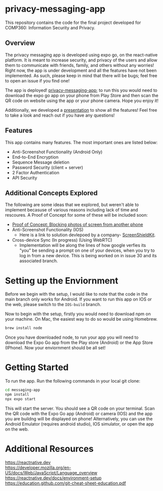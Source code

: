 # privacy-messaging-app

This repository contains the code for the final project developed for COMP360: Information Security and Privacy.

## Overview

The privacy messaging app is developed using expo go, on the react-native platform. It is meant to increase security, and privacy
of the users and allow them to communicate with friends, family, and others without any worries! Right now, the app is under development and all the features have not been implemented. As such, please keep in mind that there will be bugs; feel free to open an issue if you find one!

The app is deployed! [privacy-messaging-app](https://expo.dev/@nishant-aggarwal/messaging-app?serviceType=classic&distribution=expo-go); to run this you would need to download the expo go app on your phone from Play Store and then 
scan the QR code on website using the app or your phone camera. Hope you enjoy it!

Additionally, we developed a [presentation](https://docs.google.com/presentation/d/1PkJLAopBvjOEjUAWPg7yRgU5Mszu3NIFK7UC6lcQgLY/edit#slide=id.g23f5c5068e8_0_0) to show all the features! Feel free to take a look and reach out if you have any questions!

## Features

This app contains many features. The most important ones are listed below:

- Anti-Screenshot Functionality (Android Only)
- End-to-End Encryption
- Sequence Message deletion
- Password Security (client + server)
- 2 Factor Authentication
- API Security

## Additional Concepts Explored

The following are some ideas that we explored, but weren't able to implement becasuse of various reasons including lack of time and rescoures. A Proof of Concept for some of these will be included soon:

- [Proof of Concept: Blocking photos of screen from another phone](https://docs.google.com/document/d/11bllD5yo5ETtA3gXsbrViu7OMJcCoAETbMNjOK-iCeM/edit)
- Anti-Screenshot Functionality (IOS)
  - Here is a link to solution devlepoed by a company- [ScreenShieldKit](https://screenshieldkit.com).
- Cross-device Sync (In progress) (Using WebRTC)
  - Implementation will be along the lines of how google verfies its "you" be sending a prompt on one of your devices, when you try to log in from a new device. This is being worked on in issue 30 and its associated branch.

# Setting up the Enviornment

Before we begin with the setup, I would like to note that the code in the main branch only works for Android. If you want to run this app on IOS or the web, please switch to the `IOS-build` branch.

Now to begin with the setup, firstly you would need to download npm on your machine. On Mac, the easiest way to do so would be using Homebrew.

```bash
brew install node
```

Once you have downloaded node, to run your app you will need to download the Expo Go app from the Play store (Android) or the App Store (IPhone). Now your enviornment should be all set!

# Getting Started

To run the app. Run the following commands in your local git clone:

```bash
cd messaging-app
npm install
npx expo start
```

This will start the server. You should see a QR code on your terminal. Scan the QR code with the Expo Go app (Android) or camera (IOS) and the app you are buildng will be displayed on phone! Alternatively, you can use the Android Emulator (requires android studio), IOS simulator, or open the app on the web.

# Additional Resources

https://reactnative.dev <br />
https://developer.mozilla.org/en-US/docs/Web/JavaScript/Language_overview <br />
https://reactnative.dev/docs/environment-setup <br />
https://education.github.com/git-cheat-sheet-education.pdf <br />
